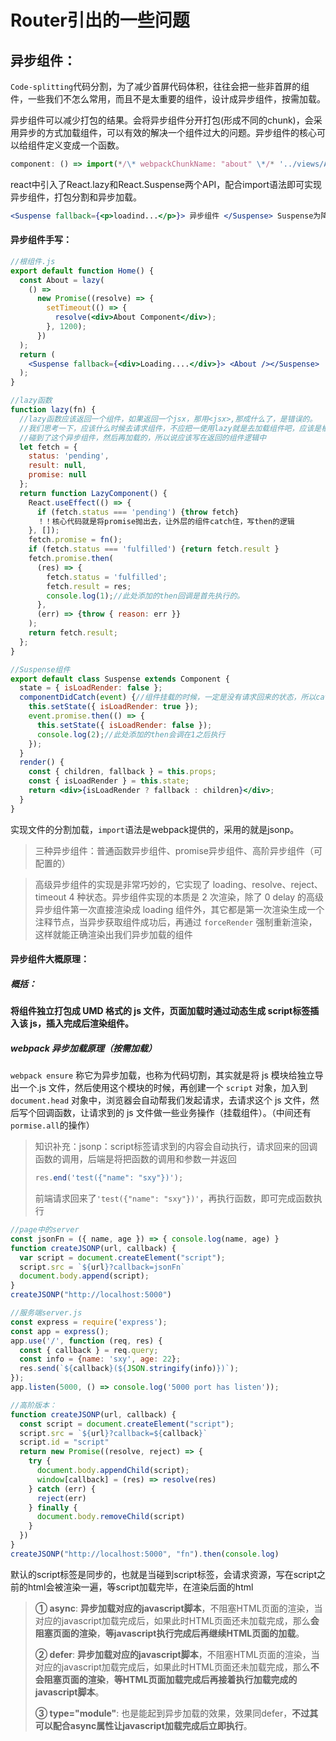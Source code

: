 # Router引出的一些问题

## 异步组件：

`Code-splitting`代码分割，为了减少首屏代码体积，往往会把一些非首屏的组件，一些我们不怎么常用，而且不是太重要的组件，设计成异步组件，按需加载。

异步组件可以减少打包的结果。会将异步组件分开打包(形成不同的chunk)，会采用异步的方式加载组件，可以有效的解决一个组件过大的问题。异步组件的核心可以给组件定义变成一个函数。

```js
component: () => import(*/\* webpackChunkName: "about" \*/* '../views/About.vue')，const compoment: React.lazy(()=>import(*/\* webpackChunkName: "about" \*/* "./About"))
```

react中引入了React.lazy和React.Suspense两个API，配合import语法即可实现异步组件，打包分割和异步加载。

```jsx
<Suspense fallback={<p>loadind...</p>}> 异步组件 </Suspense> Suspense为降级UI，报错展示UI
```

#### 异步组件手写：

```jsx
//根组件.js
export default function Home() {
  const About = lazy(
    () =>
      new Promise((resolve) => {
        setTimeout(() => {
          resolve(<div>About Component</div>);
        }, 1200);
      })
  );
  return (
    <Suspense fallback={<div>Loading....</div>}> <About /></Suspense>
  );
}

//lazy函数
function lazy(fn) {
  //lazy函数应该返回一个组件，如果返回一个jsx，那用<jsx>,那成什么了，是错误的。
  //我们思考一下，应该什么时候去请求组件，不应把一使用lazy就是去加载组件吧，应该是框架在解析的时候，
  //碰到了这个异步组件，然后再加载的，所以说应该写在返回的组件逻辑中
  let fetch = {
    status: 'pending',
    result: null,
    promise: null
  };
  return function LazyComponent() {
    React.useEffect(() => {
      if (fetch.status === 'pending') {throw fetch}
      ！！核心代码就是将promise抛出去，让外层的组件catch住，写then的逻辑
    }, []);
    fetch.promise = fn();
    if (fetch.status === 'fulfilled') {return fetch.result }
    fetch.promise.then(
      (res) => {
        fetch.status = 'fulfilled';
        fetch.result = res;
        console.log(1);//此处添加的then回调是首先执行的。
      },
      (err) => {throw { reason: err }}
    );
    return fetch.result;
  };
}

//Suspense组件
export default class Suspense extends Component {
  state = { isLoadRender: false };
  componentDidCatch(event) {//组件挂载的时候，一定是没有请求回来的状态，所以catch住，展示的是降级UI，
    this.setState({ isLoadRender: true });
    event.promise.then(() => {
      this.setState({ isLoadRender: false });
      console.log(2);//此处添加的then会调在1之后执行
    });
  }
  render() {
    const { children, fallback } = this.props;
    const { isLoadRender } = this.state;
    return <div>{isLoadRender ? fallback : children}</div>;
  }
}
```

实现文件的分割加载，`import`语法是webpack提供的，采用的就是jsonp。

> 三种异步组件：普通函数异步组件、promise异步组件、高阶异步组件（可配置的）

> 高级异步组件的实现是非常巧妙的，它实现了 loading、resolve、reject、timeout 4 种状态。异步组件实现的本质是 2 次渲染，除了 0 delay 的高级异步组件第一次直接渲染成 loading 组件外，其它都是第一次渲染生成一个注释节点，当异步获取组件成功后，再通过 `forceRender` 强制重新渲染，这样就能正确渲染出我们异步加载的组件

#### 异步组件大概原理：

##### 概括：

**将组件独立打包成 UMD 格式的 js 文件，页面加载时通过动态生成 script标签插入该 js，插入完成后渲染组件。**

##### webpack 异步加载原理（按需加载）

`webpack ensure` 称它为异步加载，也称为代码切割，其实就是将 js 模块给独立导出一个.js 文件，然后使用这个模块的时候，再创建一个 `script` 对象，加入到 `document.head` 对象中，浏览器会自动帮我们发起请求，去请求这个 js 文件，然后写个回调函数，让请求到的 js 文件做一些业务操作（挂载组件）。（中间还有`pormise.all`的操作）

> 知识补充：jsonp：script标签请求到的内容会自动执行，请求回来的回调函数的调用，后端是将把函数的调用和参数一并返回
>
> ```js
> res.end('test({"name": "sxy"})');
> ```
>
> 前端请求回来了`'test({"name": "sxy"})'`，再执行函数，即可完成函数执行

```js
//page中的server
const jsonFn = ({ name, age }) => { console.log(name, age) }
function createJSONP(url, callback) {
  var script = document.createElement("script");
  script.src = `${url}?callback=jsonFn` 
  document.body.append(script);
}
createJSONP("http://localhost:5000")

//服务端server.js
const express = require('express');
const app = express();
app.use('/', function (req, res) {
  const { callback } = req.query;
  const info = {name: 'sxy', age: 22};
  res.send(`${callback}(${JSON.stringify(info)})`);
});
app.listen(5000, () => console.log('5000 port has listen'));

//高阶版本：
function createJSONP(url, callback) {
  const script = document.createElement("script");
  script.src = `${url}?callback=${callback}`
  script.id = "script"
  return new Promise((resolve, reject) => {
    try {
      document.body.appendChild(script);
      window[callback] = (res) => resolve(res)
    } catch (err) {
      reject(err)
    } finally {
      document.body.removeChild(script)
    }
  })
}
createJSONP("http://localhost:5000", "fn").then(console.log)
```

默认的script标签是同步的，也就是当碰到script标签，会请求资源，写在script之前的html会被渲染一遍，等script加载完毕，在渲染后面的html

> **① async**: **异步加载对应的javascript脚本**，不阻塞HTML页面的渲染，当对应的javascript加载完成后，如果此时HTML页面还未加载完成，那么**会阻塞页面的渲染**，**等javascript执行完成后再继续HTML页面的加载**。
>
> **② defer**: **异步加载对应的javascript脚本**，不阻塞HTML页面的渲染，当对应的javascript加载完成后，如果此时HTML页面还未加载完成，那么**不会阻塞页面的渲染**，**等HTML页面加载完成后再接着执行加载完成的javascript脚本**。
>
> **③ type="module"**: 也是能起到异步加载的效果，效果同defer，**不过其可以配合async属性让javascript加载完成后立即执行**。
